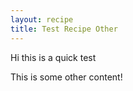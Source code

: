 ```yaml
---
layout: recipe
title: Test Recipe Other
---
```


Hi this is a quick test

This is some other content!